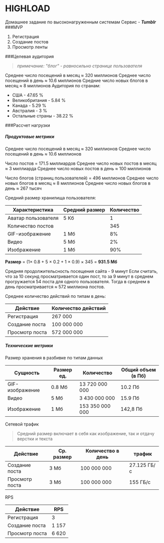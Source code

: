 # HIGHLOAD
Домашнее задание по высоконагруженным системам
Сервис - ***Tumblr***
###MVP
1. Регистрация
2. Создание постов
3. Просмотр ленты

###Целевая аудитория
> *примечание: "блог" - равносильно странице пользователя*

Среднее число посещений в месяц ≈ 320 миллионов
Среднее число посещений в день ≈ 10.6 миллионов
Средние число новых блогов в месяц ≈ 8 миллионов
Аудитория по странам:
- США - 47.65 %
- Великобритания - 5.84 %
- Канада - 5.29 %
- Австралия - 3 %
- Остальные страны - 38.22 %

###Рассчет нагрузки

##### Продуктовые метрики

Среднее число посещений в месяц ≈ 320 миллионов
Среднее число посещений в день ≈ 10.6 миллионов

Число постов = 171.5 миллиардов
Среднее число новых постов в месяц ≈ 3 миллиарда
Среднее число новых постов в день ≈ 100 миллионов

Число блогов (страниц пользователей) = 496 миллионов
Среднее число новых блогов в месяц ≈ 8 миллионов
Среднее число новых блогов в день ≈ 267 тысяч

Средний размер хранилища пользователя:

| Характеристика | Средний размер | Количество |
| ------------ | ------------ | ------------ |
| Аватар пользователя |  5 Кб | 1 |
|Количество постов||345|
| GIF-изображение  |  1 Мб | 8%|
| Видео  |  5 Мб | 2% |
| Изображение | 1 Мб| 90% | |

**Размер** = (1× 0.8 + 5 × 0.2 + 1 × 0.9) × 345 = **931.5 Мб**

Средняя продолжительсность посещения сайта - 9 минут
Если считать, что за 10 секунд просматривается один пост, то за 9 минут в среднем прогружается 54 поста для одного пользователя.
Тогда в среднем в день просматривается ≈ 572 миллиона постов.

Среднее количество действий по типам в день:

| Действие| Количество действий |
| ------------ | ------------ | 
|Регистрация|267 000|
|Создание поста|100 000 000|
| Просмотр поста| 572 000 000||

##### Технические метрики

Размер хранения в разбивке по типам данных

| Сущность| Размер ед. | Количество | Общий объем (в Пб)|
| ------------ | ------------ | ------------ | ------------ |
| GIF-изображение  |  0.8 Мб | 13 720 000 000|10.2 Пб|
| Видео  |  5 Мб | 3 430 000 000 |15.9 Пб|
| Изображение | 1 Мб| 153 350 000 000 |142,8 Пб ||

Сетевой трафик

> Средний размер включает в себя как изображение, так и отдачу верстки и текста

| Действие| Ср. размер | Количество в день | трафик|
| ------------ | ------------ | ------------ | ------------ |
| Создание поста| 3 Мб| 100 000 000 |27.125 ГБ/с |
| Просмотр поста| 3 Мб| 100 000 000 |155 ГБ/с |

RPS

| Действие| RPS|
| ------------ | ------------ |
|Регистрация|3|
|Создание поста|1 157|
| Просмотр поста| 6 620||